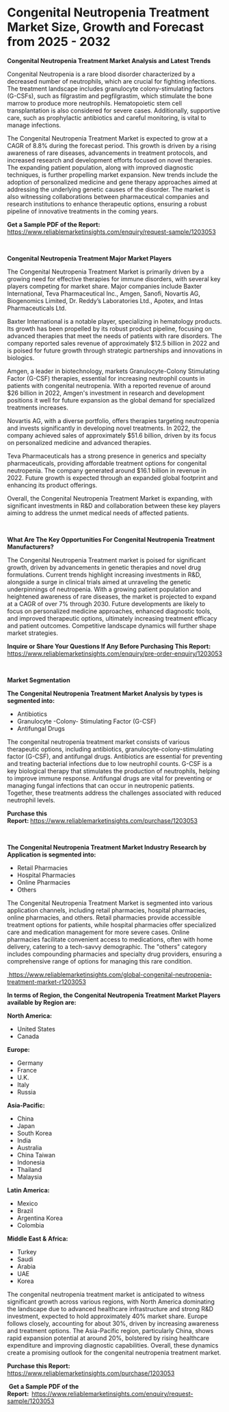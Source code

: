<p><h1>Congenital Neutropenia Treatment Market Size, Growth and Forecast from 2025 - 2032</h1></p><p><strong>Congenital Neutropenia Treatment Market Analysis and Latest Trends</strong></p>
<p><p>Congenital Neutropenia is a rare blood disorder characterized by a decreased number of neutrophils, which are crucial for fighting infections. The treatment landscape includes granulocyte colony-stimulating factors (G-CSFs), such as filgrastim and pegfilgrastim, which stimulate the bone marrow to produce more neutrophils. Hematopoietic stem cell transplantation is also considered for severe cases. Additionally, supportive care, such as prophylactic antibiotics and careful monitoring, is vital to manage infections.</p><p>The Congenital Neutropenia Treatment Market is expected to grow at a CAGR of 8.8% during the forecast period. This growth is driven by a rising awareness of rare diseases, advancements in treatment protocols, and increased research and development efforts focused on novel therapies. The expanding patient population, along with improved diagnostic techniques, is further propelling market expansion. New trends include the adoption of personalized medicine and gene therapy approaches aimed at addressing the underlying genetic causes of the disorder. The market is also witnessing collaborations between pharmaceutical companies and research institutions to enhance therapeutic options, ensuring a robust pipeline of innovative treatments in the coming years.</p></p>
<p><strong>Get a Sample PDF of the Report:&nbsp;</strong> <a href="https://www.reliablemarketinsights.com/enquiry/request-sample/1203053?utm_campaign=2642&utm_medium=2&utm_source=Github&utm_content=ia&utm_term=13042025&utm_id=congenital-neutropenia-treatment">https://www.reliablemarketinsights.com/enquiry/request-sample/1203053</a></p>
<p>&nbsp;</p>
<p><strong>Congenital Neutropenia Treatment Major Market Players</strong></p>
<p><p>The Congenital Neutropenia Treatment Market is primarily driven by a growing need for effective therapies for immune disorders, with several key players competing for market share. Major companies include Baxter International, Teva Pharmaceutical Inc., Amgen, Sanofi, Novartis AG, Biogenomics Limited, Dr. Reddy’s Laboratories Ltd., Apotex, and Intas Pharmaceuticals Ltd.</p><p>Baxter International is a notable player, specializing in hematology products. Its growth has been propelled by its robust product pipeline, focusing on advanced therapies that meet the needs of patients with rare disorders. The company reported sales revenue of approximately $12.5 billion in 2022 and is poised for future growth through strategic partnerships and innovations in biologics.</p><p>Amgen, a leader in biotechnology, markets Granulocyte-Colony Stimulating Factor (G-CSF) therapies, essential for increasing neutrophil counts in patients with congenital neutropenia. With a reported revenue of around $26 billion in 2022, Amgen's investment in research and development positions it well for future expansion as the global demand for specialized treatments increases.</p><p>Novartis AG, with a diverse portfolio, offers therapies targeting neutropenia and invests significantly in developing novel treatments. In 2022, the company achieved sales of approximately $51.6 billion, driven by its focus on personalized medicine and advanced therapies.</p><p>Teva Pharmaceuticals has a strong presence in generics and specialty pharmaceuticals, providing affordable treatment options for congenital neutropenia. The company generated around $16.1 billion in revenue in 2022. Future growth is expected through an expanded global footprint and enhancing its product offerings.</p><p>Overall, the Congenital Neutropenia Treatment Market is expanding, with significant investments in R&D and collaboration between these key players aiming to address the unmet medical needs of affected patients.</p></p>
<p>&nbsp;</p>
<p><strong>What Are The Key Opportunities For Congenital Neutropenia Treatment Manufacturers?</strong></p>
<p><p>The Congenital Neutropenia Treatment market is poised for significant growth, driven by advancements in genetic therapies and novel drug formulations. Current trends highlight increasing investments in R&D, alongside a surge in clinical trials aimed at unraveling the genetic underpinnings of neutropenia. With a growing patient population and heightened awareness of rare diseases, the market is projected to expand at a CAGR of over 7% through 2030. Future developments are likely to focus on personalized medicine approaches, enhanced diagnostic tools, and improved therapeutic options, ultimately increasing treatment efficacy and patient outcomes. Competitive landscape dynamics will further shape market strategies.</p></p>
<p><strong>Inquire or Share Your Questions If Any Before Purchasing This Report:</strong> <a href="https://www.reliablemarketinsights.com/enquiry/pre-order-enquiry/1203053?utm_campaign=2642&utm_medium=2&utm_source=Github&utm_content=ia&utm_term=13042025&utm_id=congenital-neutropenia-treatment">https://www.reliablemarketinsights.com/enquiry/pre-order-enquiry/1203053</a></p>
<p>&nbsp;</p>
<p><strong>Market Segmentation</strong></p>
<p><strong>The Congenital Neutropenia Treatment Market Analysis by types is segmented into:</strong></p>
<p><ul><li>Antibiotics</li><li>Granulocyte -Colony- Stimulating Factor (G-CSF)</li><li>Antifungal Drugs</li></ul></p>
<p><p>The congenital neutropenia treatment market consists of various therapeutic options, including antibiotics, granulocyte-colony-stimulating factor (G-CSF), and antifungal drugs. Antibiotics are essential for preventing and treating bacterial infections due to low neutrophil counts. G-CSF is a key biological therapy that stimulates the production of neutrophils, helping to improve immune response. Antifungal drugs are vital for preventing or managing fungal infections that can occur in neutropenic patients. Together, these treatments address the challenges associated with reduced neutrophil levels.</p></p>
<p><strong>Purchase this Report:&nbsp;</strong><a href="https://www.reliablemarketinsights.com/purchase/1203053?utm_campaign=2642&utm_medium=2&utm_source=Github&utm_content=ia&utm_term=13042025&utm_id=congenital-neutropenia-treatment">https://www.reliablemarketinsights.com/purchase/1203053</a></p>
<p>&nbsp;</p>
<p><strong>The Congenital Neutropenia Treatment Market Industry Research by Application is segmented into:</strong></p>
<p><ul><li>Retail Pharmacies</li><li>Hospital Pharmacies</li><li>Online Pharmacies</li><li>Others</li></ul></p>
<p><p>The Congenital Neutropenia Treatment Market is segmented into various application channels, including retail pharmacies, hospital pharmacies, online pharmacies, and others. Retail pharmacies provide accessible treatment options for patients, while hospital pharmacies offer specialized care and medication management for more severe cases. Online pharmacies facilitate convenient access to medications, often with home delivery, catering to a tech-savvy demographic. The "others" category includes compounding pharmacies and specialty drug providers, ensuring a comprehensive range of options for managing this rare condition.</p></p>
<p><a href="https://www.reliablemarketinsights.com/global-congenital-neutropenia-treatment-market-r1203053?utm_campaign=2642&utm_medium=2&utm_source=Github&utm_content=ia&utm_term=13042025&utm_id=congenital-neutropenia-treatment">&nbsp;https://www.reliablemarketinsights.com/global-congenital-neutropenia-treatment-market-r1203053</a></p>
<p><strong>In terms of Region, the Congenital Neutropenia Treatment Market Players available by Region are:</strong></p>
<p>
    <p> <strong> North America: </strong>
        <ul>
            <li>United States</li>
            <li>Canada</li>
        </ul>
        </p> 
    <p> <strong> Europe: </strong>
        <ul>
            <li>Germany</li>
            <li>France</li>
            <li>U.K.</li>
            <li>Italy</li>
            <li>Russia</li>
        </ul>
        </p> 
    <p> <strong> Asia-Pacific: </strong>
        <ul>
            <li>China</li>
            <li>Japan</li>
            <li>South Korea</li>
            <li>India</li>
            <li>Australia</li>
            <li>China Taiwan</li>
            <li>Indonesia</li>
            <li>Thailand</li>
            <li>Malaysia</li>
        </ul>
        </p> 
    <p> <strong> Latin America: </strong>
        <ul>
            <li>Mexico</li>
            <li>Brazil</li>
            <li>Argentina Korea</li>
            <li>Colombia</li>
        </ul>
        </p> 
    <p> <strong> Middle East & Africa: </strong>
        <ul>
            <li>Turkey</li>
            <li>Saudi</li>
            <li>Arabia</li>
            <li>UAE</li>
            <li>Korea</li>
        </ul>
    </p>
    </p>
<p><p>The congenital neutropenia treatment market is anticipated to witness significant growth across various regions, with North America dominating the landscape due to advanced healthcare infrastructure and strong R&D investment, expected to hold approximately 40% market share. Europe follows closely, accounting for about 30%, driven by increasing awareness and treatment options. The Asia-Pacific region, particularly China, shows rapid expansion potential at around 20%, bolstered by rising healthcare expenditure and improving diagnostic capabilities. Overall, these dynamics create a promising outlook for the congenital neutropenia treatment market.</p></p>
<p><strong>Purchase this Report: </strong><a href="https://www.reliablemarketinsights.com/purchase/1203053?utm_campaign=2642&utm_medium=2&utm_source=Github&utm_content=ia&utm_term=13042025&utm_id=congenital-neutropenia-treatment">https://www.reliablemarketinsights.com/purchase/1203053</a></p>
<p>&nbsp;<strong>Get a Sample PDF of the Report:&nbsp;&nbsp;</strong><a href="https://www.reliablemarketinsights.com/enquiry/request-sample/1203053?utm_campaign=2642&utm_medium=2&utm_source=Github&utm_content=ia&utm_term=13042025&utm_id=congenital-neutropenia-treatment">https://www.reliablemarketinsights.com/enquiry/request-sample/1203053</a></p>
<p><strong></strong></p>
<p><p></p><p></p><p></p></p>